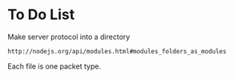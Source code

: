 To Do List
==========

Make server protocol into a directory 

	http://nodejs.org/api/modules.html#modules_folders_as_modules

Each file is one packet type.

